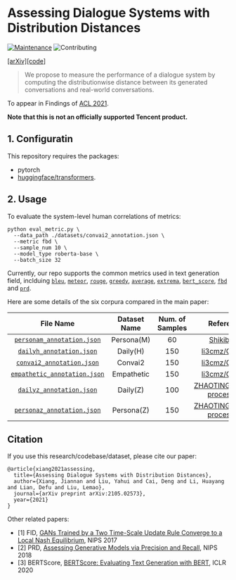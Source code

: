 # Assessing Dialogue Systems with Distribution Distances

[![Maintenance](https://img.shields.io/badge/Maintained%3F-yes-blue.svg)]((https://github.com/yhlleo/frechet-bert-distance/graphs/commit-activity))
![Contributing](https://img.shields.io/badge/contributions-welcome-brightgreen.svg?style=flat)

[[arXiv]](https://arxiv.org/pdf/2105.02573.pdf)[[code]](https://github.com/yhlleo/frechet-bert-distance)

> We propose to measure the performance of a dialogue system by computing the distributionwise distance between its generated conversations and real-world conversations.
 
To appear in Findings of [ACL 2021](https://2021.aclweb.org/). 

**Note that this is not an officially supported Tencent product.**
 
## 1. Configuratin 

This repository requires the packages:
 - pytorch
 - [huggingface/transformers](https://github.com/huggingface/transformers).


## 2. Usage

To evaluate the system-level human correlations of metrics:

```
python eval_metric.py \
  --data_path ./datasets/convai2_annotation.json \
  --metric fbd \
  --sample_num 10 \
  --model_type roberta-base \
  --batch_size 32
```

Currently, our repo supports the common metrics used in text generation field, inclduing [`bleu`](https://www.aclweb.org/anthology/P02-1040.pdf), [`meteor`](https://www.aclweb.org/anthology/W14-3348/), [`rouge`](https://www.aclweb.org/anthology/W04-1013/), [`greedy`](https://www.aclweb.org/anthology/W12-2018/), [`average`](https://arxiv.org/pdf/1511.08198.pdf), [`extrema`](http://www-cgi.cs.cmu.edu/~apparikh/nips2014ml-nlp/camera-ready/forgues_etal_mlnlp2014.pdf), [`bert_score`](https://arxiv.org/pdf/1904.09675.pdf), [`fbd`](https://arxiv.org/pdf/2105.02573.pdf) and [`prd`](https://arxiv.org/pdf/2105.02573.pdf).

Here are some details of the six corpura compared in the main paper:

|File Name|Dataset Name|Num. of Samples|Reference|
|:-----:|:-----:|:-----:|:----:|
|[`personam_annotation.json`](./datasets/personam_annotation.json)|Persona(M)|60|[Shikib/usr](http://shikib.com/usr)|
|[`dailyh_annotation.json`](./datasets/dailyh_annotation.json)|Daily(H)|150|[li3cmz/GRADE](https://github.com/li3cmz/GRADE/tree/main/evaluation)|
|[`convai2_annotation.json`](./datasets/convai2_annotation.json)|Convai2|150|[li3cmz/GRADE](https://github.com/li3cmz/GRADE/tree/main/evaluation)|
|[`empathetic_annotation.json`](./datasets/empathetic_annotation.json)|Empathetic|150|[li3cmz/GRADE](https://github.com/li3cmz/GRADE/tree/main/evaluation)|
|[`dailyz_annotation.json`](./datasets/dailyz_annotation.json)|Daily(Z)|100|[ZHAOTING/dialog-processing](https://github.com/ZHAOTING/dialog-processing/tree/master/src/tasks/response_eval)|
|[`personaz_annotation.json`](./datasets/personaz_annotation.json)|Persona(Z)|150|[ZHAOTING/dialog-processing](https://github.com/ZHAOTING/dialog-processing/tree/master/src/tasks/response_eval)|


## Citation
If you use this research/codebase/dataset, please cite our paper:
```
@article{xiang2021assessing,
  title={Assessing Dialogue Systems with Distribution Distances},
  author={Xiang, Jiannan and Liu, Yahui and Cai, Deng and Li, Huayang and Lian, Defu and Liu, Lemao},
  journal={arXiv preprint arXiv:2105.02573},
  year={2021}
}
```

Other related papers:

 - [1] FID, [GANs Trained by a Two Time-Scale Update Rule Converge to a Local Nash Equilibrium](https://arxiv.org/abs/1706.08500), NIPS 2017
 - [2] PRD, [Assessing Generative Models via Precision and Recall](https://arxiv.org/abs/1806.00035), NIPS 2018
 - [3] BERTScore, [BERTScore: Evaluating Text Generation with BERT](https://arxiv.org/abs/1904.09675), ICLR 2020
